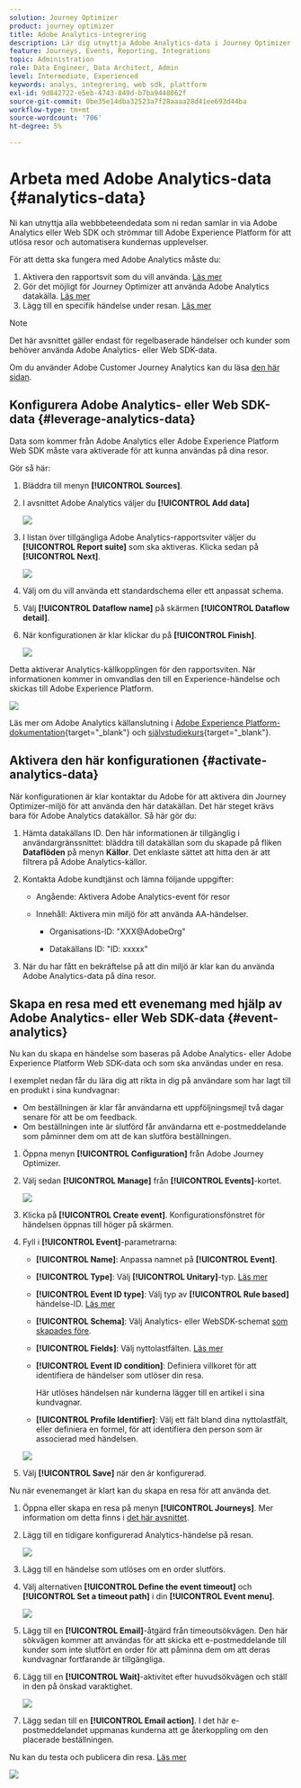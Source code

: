 ```yaml
---
solution: Journey Optimizer
product: journey optimizer
title: Adobe Analytics-integrering
description: Lär dig utnyttja Adobe Analytics-data i Journey Optimizer
feature: Journeys, Events, Reporting, Integrations
topic: Administration
role: Data Engineer, Data Architect, Admin
level: Intermediate, Experienced
keywords: analys, integrering, web sdk, plattform
exl-id: 9d842722-e5eb-4743-849d-b7ba9448062f
source-git-commit: 0be35e14dba32523a7f28aaaa28d41ee693d44ba
workflow-type: tm+mt
source-wordcount: '706'
ht-degree: 5%

---
```


# Arbeta med Adobe Analytics-data {#analytics-data}

Ni kan utnyttja alla webbbeteendedata som ni redan samlar in via Adobe Analytics eller Web SDK och strömmar till Adobe Experience Platform för att utlösa resor och automatisera kundernas upplevelser.

För att detta ska fungera med Adobe Analytics måste du:

1. Aktivera den rapportsvit som du vill använda. [Läs mer](#leverage-analytics-data)
1. Gör det möjligt för Journey Optimizer att använda Adobe Analytics datakälla. [Läs mer](#activate-analytics-data)
1. Lägg till en specifik händelse under resan. [Läs mer](#event-analytic)

>[!NOTE]
>
>Det här avsnittet gäller endast för regelbaserade händelser och kunder som behöver använda Adobe Analytics- eller Web SDK-data.
> 
>Om du använder Adobe Customer Journey Analytics kan du läsa [den här sidan](../reports/cja-ajo.md).
>

## Konfigurera Adobe Analytics- eller Web SDK-data {#leverage-analytics-data}

Data som kommer från Adobe Analytics eller Adobe Experience Platform Web SDK måste vara aktiverade för att kunna användas på dina resor.

Gör så här:

1. Bläddra till menyn **[!UICONTROL Sources]**.

1. I avsnittet Adobe Analytics väljer du **[!UICONTROL Add data]**

   ![](assets/ajo-aa_1.png)

1. I listan över tillgängliga Adobe Analytics-rapportsviter väljer du **[!UICONTROL Report suite]** som ska aktiveras. Klicka sedan på **[!UICONTROL Next]**.

   ![](assets/ajo-aa_2.png)

1. Välj om du vill använda ett standardschema eller ett anpassat schema.

1. Välj **[!UICONTROL Dataflow name]** på skärmen **[!UICONTROL Dataflow detail]**.

1. När konfigurationen är klar klickar du på **[!UICONTROL Finish]**.

   ![](assets/ajo-aa_3.png)

Detta aktiverar Analytics-källkopplingen för den rapportsviten. När informationen kommer in omvandlas den till en Experience-händelse och skickas till Adobe Experience Platform.

![](assets/ajo-aa_4.png)

Läs mer om Adobe Analytics källanslutning i [Adobe Experience Platform-dokumentation](https://experienceleague.adobe.com/docs/experience-platform/sources/connectors/adobe-applications/analytics.html){target="_blank"} och [självstudiekurs](https://experienceleague.adobe.com/docs/experience-platform/sources/ui-tutorials/create/adobe-applications/analytics.html){target="_blank"}.

## Aktivera den här konfigurationen {#activate-analytics-data}

När konfigurationen är klar kontaktar du Adobe för att aktivera din Journey Optimizer-miljö för att använda den här datakällan. Det här steget krävs bara för Adobe Analytics datakällor. Så här gör du:

1. Hämta datakällans ID. Den här informationen är tillgänglig i användargränssnittet: bläddra till datakällan som du skapade på fliken **Dataflöden** på menyn **Källor**. Det enklaste sättet att hitta den är att filtrera på Adobe Analytics-källor.
1. Kontakta Adobe kundtjänst och lämna följande uppgifter:

   * Angående: Aktivera Adobe Analytics-event för resor

   * Innehåll: Aktivera min miljö för att använda AA-händelser.

      * Organisations-ID: &quot;XXX@AdobeOrg&quot;

      * Datakällans ID: &quot;ID: xxxxx&quot;

1. När du har fått en bekräftelse på att din miljö är klar kan du använda Adobe Analytics-data på dina resor.

## Skapa en resa med ett evenemang med hjälp av Adobe Analytics- eller Web SDK-data {#event-analytics}

Nu kan du skapa en händelse som baseras på Adobe Analytics- eller Adobe Experience Platform Web SDK-data och som ska användas under en resa.

I exemplet nedan får du lära dig att rikta in dig på användare som har lagt till en produkt i sina kundvagnar:

* Om beställningen är klar får användarna ett uppföljningsmejl två dagar senare för att be om feedback.
* Om beställningen inte är slutförd får användarna ett e-postmeddelande som påminner dem om att de kan slutföra beställningen.

1. Öppna menyn **[!UICONTROL Configuration]** från Adobe Journey Optimizer.

1. Välj sedan **[!UICONTROL Manage]** från **[!UICONTROL Events]**-kortet.

   ![](assets/ajo-aa_5.png)

1. Klicka på **[!UICONTROL Create event]**. Konfigurationsfönstret för händelsen öppnas till höger på skärmen.

1. Fyll i **[!UICONTROL Event]**-parametrarna:

   * **[!UICONTROL Name]**: Anpassa namnet på **[!UICONTROL Event]**.
   * **[!UICONTROL Type]**: Välj **[!UICONTROL Unitary]**-typ. [Läs mer](../event/about-events.md)
   * **[!UICONTROL Event ID type]**: Välj typ av **[!UICONTROL Rule based]** händelse-ID. [Läs mer](../event/about-events.md#event-id-type)
   * **[!UICONTROL Schema]**: Välj Analytics- eller WebSDK-schemat [som skapades före](#leverage-analytics-data).
   * **[!UICONTROL Fields]**: Välj nyttolastfälten. [Läs mer](../event/about-creating.md#define-the-payload-fields)
   * **[!UICONTROL Event ID condition]**: Definiera villkoret för att identifiera de händelser som utlöser din resa.

     Här utlöses händelsen när kunderna lägger till en artikel i sina kundvagnar.
   * **[!UICONTROL Profile Identifier]**: Välj ett fält bland dina nyttolastfält, eller definiera en formel, för att identifiera den person som är associerad med händelsen.

   ![](assets/ajo-aa_6.png)

1. Välj **[!UICONTROL Save]** när den är konfigurerad.

Nu när evenemanget är klart kan du skapa en resa för att använda det.

1. Öppna eller skapa en resa på menyn **[!UICONTROL Journeys]**. Mer information om detta finns i [det här avsnittet](../building-journeys/journey-gs.md).

1. Lägg till en tidigare konfigurerad Analytics-händelse på resan.

   ![](assets/ajo-aa_8.png)

1. Lägg till en händelse som utlöses om en order slutförs.

1. Välj alternativen **[!UICONTROL Define the event timeout]** och **[!UICONTROL Set a timeout path]** i din **[!UICONTROL Event menu]**.

   ![](assets/ajo-aa_9.png)

1. Lägg till en **[!UICONTROL Email]**-åtgärd från timeoutsökvägen. Den här sökvägen kommer att användas för att skicka ett e-postmeddelande till kunder som inte slutfört en order för att påminna dem om att deras kundvagnar fortfarande är tillgängliga.

1. Lägg till en **[!UICONTROL Wait]**-aktivitet efter huvudsökvägen och ställ in den på önskad varaktighet.

   ![](assets/ajo-aa_10.png)

1. Lägg sedan till en **[!UICONTROL Email action]**. I det här e-postmeddelandet uppmanas kunderna att ge återkoppling om den placerade beställningen.

Nu kan du testa och publicera din resa. [Läs mer](../building-journeys/publishing-the-journey.md)

![](assets/ajo-aa_7.png)
